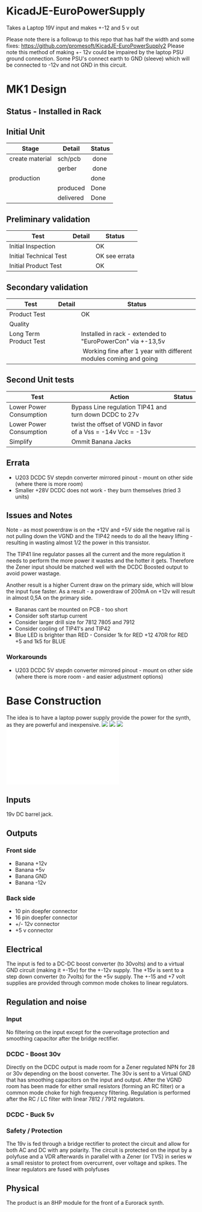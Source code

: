 # KicadJE-EuroPowerSupply
Takes a Laptop 19V input and makes +-12 and 5 v out

Please note there is a followup to this repo that has half the width and some fixes: https://github.com/promesoft/KicadJE-EuroPowerSupply2
Please note this method of making +- 12v could be impaired by the laptop PSU ground connection. Some PSU's connect earth to GND (sleeve) which will be connected to -12v and not GND in this circuit.

# MK1 Design
## Status - Installed in Rack
## Initial Unit
| Stage  | Detail | Status |
| ------------- | ------------- | ------------- |
| create material  | sch/pcb | done  |
| | gerber | done |
| production  |   | done |
|  | produced | Done |
|  | delivered | Done |
## Preliminary validation
| Test  | Detail | Status |
| ------------- | ------------- | ------------- |
| Initial Inspection |  | OK |
| Initial Technical Test |   | OK see errata |
| Initial Product Test |   | OK |

## Secondary validation
| Test  | Detail | Status |
| ------------- | ------------- |------------- |
| Product Test |  | OK |
| Quality |  | |
| Long Term Product Test | | Installed in rack  - extended to "EuroPowerCon" via +-13,5v |
| |  | Working fine after 1 year with different modules coming and going |

## Second Unit tests
| Test  | Action | Status |
| ------------- | ------------- |------------- |
| Lower Power Consumption | Bypass Line regulation TIP41 and turn down DCDC to 27v |  |
| Lower Power Consumption | twist the offset of VGND in favor of a Vss = -14v Vcc = -13v |  |
| Simplify | Ommit Banana Jacks | |

## Errata
 * U203 DCDC 5V stepdn converter mirrored pinout - mount on other side (where there is more room)
 * Smaller +28V DCDC does not work - they burn themselves (tried 3 units)
## Issues and Notes
Note - as most powerdraw is on the +12V and +5V side the negative rail is not pulling down the VGND and the TIP42 needs to do all the heavy lifting - resulting in wasting almost 1/2 the power in this transistor.

The TIP41 line regulator passes all the current and the more regulation it needs to perform the more power it wastes and the hotter it gets. Therefore the Zener input should be matched well with the DCDC Boosted output to avoid power wastage.

Another result is a higher Current draw on the primary side, which will blow the input fuse faster. As a result - a powerdraw of 200mA on +12v will result in almost 0,5A on the primary side.

 * Bananas cant be mounted on PCB - too short
 * Consider soft startup current
 * Consider larger drill size for 7812 7805 and 7912
 * Consider cooling of TIP41's and TIP42
 * Blue LED is brighter than RED - Consider 1k for RED +12 470R for RED +5 and 1k5 for BLUE 
### Workarounds
 * U203 DCDC 5V stepdn converter mirrored pinout - mount on other side (where there is more room - and easier adjustment options)

# Base Construction 
The idea is to have a laptop power supply provide the power for the synth, as they are powerful and inexpensive.
![](Eurorack_Faceplate_19Power_1.pdf.png)
![](KicadJE-EuroPowerSupply_3DTop1.png)
![](KicadJE-EuroPowerSupply_3DBottom1.png)
![](Eurorack_Faceplate_19Power_1.pdf)
## Inputs
19v DC barrel jack.

## Outputs
### Front side
 - Banana +12v
 - Banana +5v
 - Banana GND
 - Banana -12v

### Back side
 - 10 pin doepfer connector
 - 16 pin doepfer connector
 - +/- 12v connector
 - +5 v connector

## Electrical
The input is fed to a DC-DC boost converter (to 30volts) and to a virtual GND circuit (making it +-15v) for the +-12v supply.
The +15v is sent to a step down converter (to 7volts) for the +5v supply.
The +-15 and +7 volt supplies are provided through common mode chokes to linear regulators.

## Regulation and noise 
### Input
No filtering on the input except for the overvoltage protection and  smoothing capacitor after the bridge rectifier.
### DCDC - Boost 30v
Directly on the DCDC output is made room for a Zener regulated NPN for 28 or 30v depending on the boost converter.
The 30v is sent to a Virtual GND that has smoothing capacitors on the input and output.
After the VGND room has been made for either small resistors (forming an RC filter) or a common mode choke for high frequency filtering.
Regulation is performed after the RC / LC filter with linear 7812 / 7912 regulators.

### DCDC - Buck 5v


### Safety / Protection
The 19v is fed through a bridge rectifier to protect the circuit and allow for both AC and DC with any polarity. The circuit is protected on the input by a polyfuse and a VDR afterwards in parallel with a Zener (or TVS) in series w a small resistor to protect from overcurrent, over voltage and spikes.
The linear regulators are fused with polyfuses


## Physical
The product is an 8HP module for the front of a Eurorack synth.
